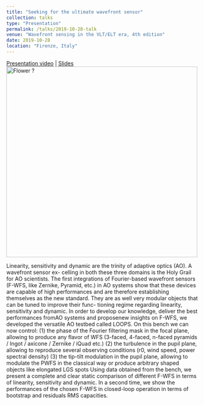 ```yaml
---
title: "Seeking for the ultimate wavefront sensor"
collection: talks
type: "Presentation"
permalink: /talks/2019-10-28-talk
venue: "Wavefront sensing in the VLT/ELT era, 4th edition"
date: 2019-10-28
location: "Firenze, Italy"
---
```


[Presentation video](https://www.youtube.com/watch?v=LYOIZS731-8) \| [Slides](/files/slides1.pdf)
<br>
<img src="https://indico.ict.inaf.it/event/840/images/631-group_photo_20191029_170140.jpg" alt="Flower ?" width="500"/>

 Linearity, sensitivity and dynamic are the trinity of adaptive optics (AO). A wavefront sensor ex- celling in both these three domains is the Holy Grail for AO scientists. The first integrations of Fourier-based wavefront sensors (F-WFS, like Zernike, Pyramid, etc.) in AO systems show that these devices are capable of high performances and are therefore establishing themselves as the new standard. They are as well very modular objects that can be tuned to improve their func- tioning regime regarding linearity, sensitivity and dynamic. In order to develop our knowledge, deliver the best performances fromAO systems and proposenew insights on F-WFS, we developed the versatile AO testbed called LOOPS. On this bench we can now control: (1) the phase of the Fourier filtering mask in the focal plane, allowing to produce any flavor of WFS (3-faced, 4-faced, n-faced pyramids / Ingot / axicone / Zernike / iQuad etc.) (2) the turbulence in the pupil plane, allowing to reproduce several observing conditions (r0, wind speed, power spectral density) (3) the tip-tilt modulation in the pupil plane, allowing to modulate the PWFS in the classical way or produce arbitrary shaped objects like elongated LGS spots Using data obtained from the bench, we present a complete and clear static comparison of different F-WFS in terms of linearity, sensitivity and dynamic. In a second time, we show the performances of the chosen F-WFS in closed-loop operation in terms of bootstrap and residuals RMS capacities.